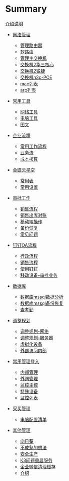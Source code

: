 <!--



```
cd /d D:\jack\云文档\
mdbook serve -n 0.0.0.0 -p 3000
```

mdbook build ./          #//发布一本书



npx wrangler pages publish book



--->

# Summary
[介绍说明](./readme.md)


- [网络管理]()
    - [管理路由器](./网络/管理路由器.md)
    - [软路由](网络/软路由.md)
    - [管理主交换机](./网络/管理主交换机.md)
    - [交换机2华三核心](./网络/交换机2华三核心.md)
    - [交换机2锐捷](./网络/交换机2锐捷.md)
    - [交换机h3c-POE](./网络/交换机2华三poe.md)
    - [mac列表](./网络/mac列表.md)
    - [arp列表](./网络/arp列表.md)

- [常用工具]()
    - [网络工具](./网络工具.md)
    - [电脑工具](./电脑工具.md)
    - [图文](./其他管理/uml图支持.md)

- [企业流程]()
   - [常用工作流程](./erp/订单-工作流程梳理.md)
   - [业务流](./erp/业务流与角色.md)
   - [成本核算](./erp/成本核算月报表.md)
- [金蝶云星空]()
   - [常用表](./金蝶云操作/kd常用表结构.md)
   - [常用设置](./金蝶云操作/常用管理设置.md)
- [审批工作](./金蝶云操作/审批业务.md) 
   - [销售流程](./金蝶云操作/销售工作流程.md)
   - [销售出库对账](./金蝶云操作/销售出库对账.md)
   - [移动端操作](./金蝶云操作/移动端操作.md)
   - [备份恢复](./金蝶云操作/备份恢复注册数据中心.md)
   - [常见问题](./金蝶云操作/常见问题.md)
   
- [钉钉OA流程]()
   - [行政流程](./oa流程/行政流程.md)
   - [销售流程](./oa流程/销售流程.md)
   - [使用钉钉](./钉钉/使用钉钉.md)
   - [移动设备-审批业务](./钉钉/移动设备-审批业务.md)

- [数据库]()
   - [数据库mssql数据分析](./服务器/ms数据库数据维护.md)
   - [数据库mssql备份恢复](./服务器/ms数据库维护.md)
   - [查考勤](./服务器/补充数据.md)
- [调整规划]()
   - [调整规划-网络](./调整规划-网络.md)
   - [调整规划-服务器](./调整规划-服务器.md)
   - [虚拟化设备](./服务器/虚拟化设备.md)
   - [外部访问内部](./服务器/外部访问内部.md)

- [常用管理登入]()
  
   - [内部管理](./管理内部.md)
   - [外网管理](./管理外网.md)
   - [监控主控](./网络/监控主控.md)
   - [特殊设备](./特殊设备.md)
   - [监控列表](./网络/监控设备列表.md)
- [采买管理](./其他管理/采买管理.md)
   - [电脑配置清单](./其他管理/电脑配置.md)


- [其他管理]()
   - [向日葵](./其他管理/向日葵.md)
   - [不成熟的想法](./其他管理/不成熟的想法.md)
   - [安全生产](./其他管理/安全生产app.md)
   - [K3问题重启服务](./服务器/k3问题正在调用中间层层处理.md)
   - [企业微信清理缓存](./其他管理/企业微信清理缓存.md)   
   - [介绍](./其他管理/简历.md)
 
